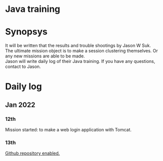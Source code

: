 Java training
======

# Synopsys
It will be written that the results and trouble shootings by Jason W Suk.  
The ultimate mission object is to make a session clustering themselves. Or any new missions are able to be made.  
Jason will write daily log of their Java training. If you have any questions, contact to Jason.  

# Daily log
## Jan 2022
### 12th
Mission started: to make a web login application with Tomcat.

### 13th
[Github repository enabled.](https://github.com/wjsuk/Java) 